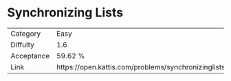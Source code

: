 # Synchronizing Lists

<table>
    <tr>
        <td>Category</td>
        <td>Easy</td>
    </tr>
    <tr>
        <td>Diffulty</td>
        <td>1.6</td>
    </tr>
    <tr>
        <td>Acceptance</td>
        <td>59.62 %</td>
    </tr>
    <tr>
        <td>Link</td>
        <td>https://open.kattis.com/problems/synchronizinglists</td>
    </tr>
</table>